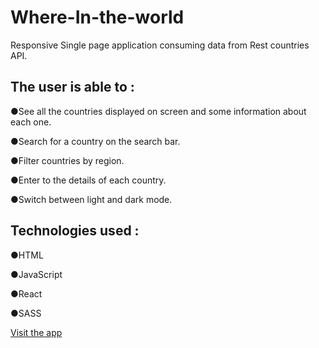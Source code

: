 # Where-In-the-world

Responsive Single page application consuming data from Rest countries API.

<h2>The user is able to :</h2>
    <p>●See all the countries displayed on screen and some information about each one.</p>
    <p>●Search for a country on the search bar.</p>
    <p>●Filter countries by region.</p>
    <p>●Enter to the details of each country.</p>
    <p>●Switch between light and dark mode.</p>

<h2>Technologies used :</h2>
    <p>●HTML</p>
    <p>●JavaScript</p>
    <p>●React</p>
    <p>●SASS</p>
    <a href="https://where-in-the-world-lyart.vercel.app/" target="blanck">Visit the app</a>
